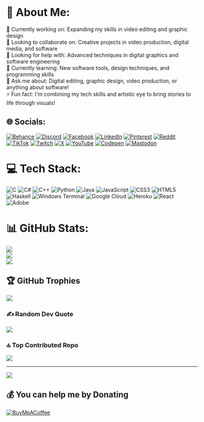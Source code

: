 # 💫 About Me:
🔭 Currently working on: Expanding my skills in video editing and graphic design<br>👯 Looking to collaborate on: Creative projects in video production, digital media, and software<br>🤝 Looking for help with: Advanced techniques in digital graphics and software engineering<br>🌱 Currently learning: New software tools, design techniques, and programming skills<br>💬 Ask me about: Digital editing, graphic design, video production, or anything about software!<br>⚡ Fun fact: I'm combining my tech skills and artistic eye to bring stories to life through visuals!


## 🌐 Socials:
[![Behance](https://img.shields.io/badge/Behance-1769ff?logo=behance&logoColor=white)](https://behance.net/m-PdeveloperPro) [![Discord](https://img.shields.io/badge/Discord-%237289DA.svg?logo=discord&logoColor=white)](https://discord.gg/m-PdeveloperPro) [![Facebook](https://img.shields.io/badge/Facebook-%231877F2.svg?logo=Facebook&logoColor=white)](https://facebook.com/m-PdeveloperPro) [![LinkedIn](https://img.shields.io/badge/LinkedIn-%230077B5.svg?logo=linkedin&logoColor=white)](https://linkedin.com/in/m-PdeveloperPro) [![Pinterest](https://img.shields.io/badge/Pinterest-%23E60023.svg?logo=Pinterest&logoColor=white)](https://pinterest.com/m-PdeveloperPro) [![Reddit](https://img.shields.io/badge/Reddit-%23FF4500.svg?logo=Reddit&logoColor=white)](https://reddit.com/user/m-PdeveloperPro) [![TikTok](https://img.shields.io/badge/TikTok-%23000000.svg?logo=TikTok&logoColor=white)](https://tiktok.com/@m-PdeveloperPro) [![Twitch](https://img.shields.io/badge/Twitch-%239146FF.svg?logo=Twitch&logoColor=white)](https://twitch.tv/m-PdeveloperPro) [![X](https://img.shields.io/badge/X-black.svg?logo=X&logoColor=white)](https://x.com/m-PdeveloperPro) [![YouTube](https://img.shields.io/badge/YouTube-%23FF0000.svg?logo=YouTube&logoColor=white)](https://youtube.com/@m-PdeveloperPro) [![Codepen](https://img.shields.io/badge/Codepen-000000?style=for-the-badge&logo=codepen&logoColor=white)](https://codepen.io/m-PdeveloperPro) [![Mastodon](https://img.shields.io/badge/-MASTODON-%232B90D9?style=for-the-badge&logo=mastodon&logoColor=white)](https://mastodon.social/@m-PdeveloperPro) 

# 💻 Tech Stack:
![C](https://img.shields.io/badge/c-%2300599C.svg?style=plastic&logo=c&logoColor=white) ![C#](https://img.shields.io/badge/c%23-%23239120.svg?style=plastic&logo=csharp&logoColor=white) ![C++](https://img.shields.io/badge/c++-%2300599C.svg?style=plastic&logo=c%2B%2B&logoColor=white) ![Python](https://img.shields.io/badge/python-3670A0?style=plastic&logo=python&logoColor=ffdd54) ![Java](https://img.shields.io/badge/java-%23ED8B00.svg?style=plastic&logo=openjdk&logoColor=white) ![JavaScript](https://img.shields.io/badge/javascript-%23323330.svg?style=plastic&logo=javascript&logoColor=%23F7DF1E) ![CSS3](https://img.shields.io/badge/css3-%231572B6.svg?style=plastic&logo=css3&logoColor=white) ![HTML5](https://img.shields.io/badge/html5-%23E34F26.svg?style=plastic&logo=html5&logoColor=white) ![Haskell](https://img.shields.io/badge/Haskell-5e5086?style=plastic&logo=haskell&logoColor=white) ![Windows Terminal](https://img.shields.io/badge/Windows%20Terminal-%234D4D4D.svg?style=plastic&logo=windows-terminal&logoColor=white) ![Google Cloud](https://img.shields.io/badge/GoogleCloud-%234285F4.svg?style=plastic&logo=google-cloud&logoColor=white) ![Heroku](https://img.shields.io/badge/heroku-%23430098.svg?style=plastic&logo=heroku&logoColor=white) ![React](https://img.shields.io/badge/react-%2320232a.svg?style=plastic&logo=react&logoColor=%2361DAFB) ![Adobe](https://img.shields.io/badge/adobe-%23FF0000.svg?style=plastic&logo=adobe&logoColor=white)
# 📊 GitHub Stats:
![](https://github-readme-stats.vercel.app/api?username=m-PdeveloperPro&theme=chartreuse-dark&hide_border=false&include_all_commits=false&count_private=true)<br/>
![](https://github-readme-streak-stats.herokuapp.com/?user=m-PdeveloperPro&theme=chartreuse-dark&hide_border=false)<br/>
![](https://github-readme-stats.vercel.app/api/top-langs/?username=m-PdeveloperPro&theme=chartreuse-dark&hide_border=false&include_all_commits=false&count_private=true&layout=compact)

## 🏆 GitHub Trophies
![](https://github-profile-trophy.vercel.app/?username=m-PdeveloperPro&theme=shadow_green&no-frame=false&no-bg=false&margin-w=4)

### ✍️ Random Dev Quote
![](https://quotes-github-readme.vercel.app/api?type=horizontal&theme=tokyonight)

### 🔝 Top Contributed Repo
![](https://github-contributor-stats.vercel.app/api?username=m-PdeveloperPro&limit=5&theme=transparent&combine_all_yearly_contributions=true)

---
[![](https://visitcount.itsvg.in/api?id=m-PdeveloperPro&icon=3&color=4)](https://visitcount.itsvg.in)

  ## 💰 You can help me by Donating
  [![BuyMeACoffee](https://img.shields.io/badge/Buy%20Me%20a%20Coffee-ffdd00?style=for-the-badge&logo=buy-me-a-coffee&logoColor=black)](https://buymeacoffee.com/m-PdeveloperPro) 

  
<!-- Proudly created with GPRM ( https://gprm.itsvg.in ) -->
